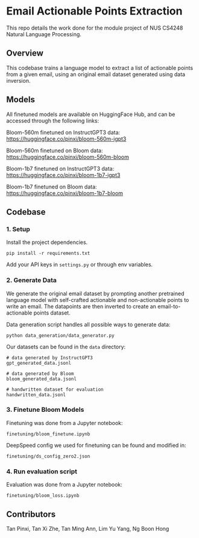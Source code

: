 # Email Actionable Points Extraction

This repo details the work done for the module project of NUS CS4248 Natural Language Processing. 

## Overview

This codebase trains a language model to extract a list of actionable points from a given email, using an original email dataset generated using data inversion. 

## Models

All finetuned models are available on HuggingFace Hub, and can be accessed through the following links:

Bloom-560m finetuned on InstructGPT3 data: </br>
https://huggingface.co/pinxi/bloom-560m-igpt3

Bloom-560m finetuned on Bloom data: </br>
https://huggingface.co/pinxi/bloom-560m-bloom

Bloom-1b7 finetuned on InstructGPT3 data: </br>
https://huggingface.co/pinxi/bloom-1b7-igpt3

Bloom-1b7 finetuned on Bloom data: </br>
https://huggingface.co/pinxi/bloom-1b7-bloom

## Codebase

### 1. Setup

Install the project dependencies.

```
pip install -r requirements.txt
```

Add your API keys in `settings.py` or through env variables. 

### 2. Generate Data

We generate the original email dataset by prompting another pretrained language model with self-crafted actionable and non-actionable points to write an email. The datapoints are then inverted to create an email-to-actionable points dataset. 

Data generation script handles all possible ways to generate data:

```
python data_generation/data_generator.py
```

Our datasets can be found in the `data` directory:

```
# data generated by InstructGPT3
gpt_generated_data.jsonl

# data generated by Bloom
bloom_generated_data.jsonl

# handwritten dataset for evaluation
handwritten_data.jsonl
```

### 3. Finetune Bloom Models

Finetuning was done from a Jupyter notebook: 
```
finetuning/bloom_finetune.ipynb
```

DeepSpeed config we used for finetuning can be found and modified in:
```
finetuning/ds_config_zero2.json
```


### 4. Run evaluation script

Evaluation was done from a Jupyter notebook:
```
finetuning/bloom_loss.ipynb
```

## Contributors

Tan Pinxi, Tan Xi Zhe, Tan Ming Ann, Lim Yu Yang, Ng Boon Hong
